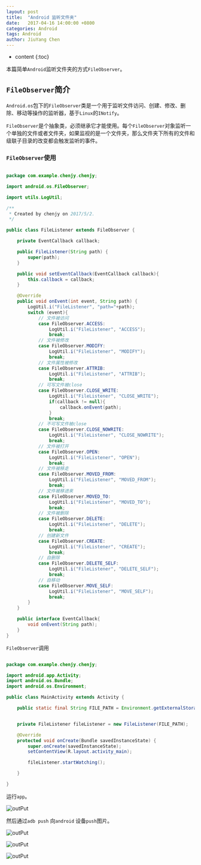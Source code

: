 ```yaml
---
layout: post
title:  "Android 监听文件夹"
date:   2017-04-16 14:00:00 +0800
categories: Android 
tags: Android
author: JiuYang Chen
---
```




* content
{:toc}





本篇简单`Android`监听文件夹的方式`FileObserver`。

## `FileObserver`简介

`Android.os`包下的`FileObserver`类是一个用于监听文件访问、创建、修改、删除、移动等操作的监听器，基于`Linux`的`INotify`。

`FileObserver`是个抽象类，必须继承它才能使用。每个`FileObserver`对象监听一个单独的文件或者文件夹，如果监视的是一个文件夹，那么文件夹下所有的文件和级联子目录的改变都会触发监听的事件。

### `FileObserver`使用


```java

package com.example.chenjy.chenjy;

import android.os.FileObserver;

import utils.LogUtil;

/**
 * Created by chenjy on 2017/5/2.
 */

public class FileListener extends FileObserver {

    private EventCallback callback;

    public FileListener(String path) {
        super(path);
    }

    public void setEventCallback(EventCallback callback){
        this.callback = callback;
    }

    @Override
    public void onEvent(int event, String path) {
        LogUtil.i("FileListener", "path="+path);
        switch (event){
            // 文件被访问
            case FileObserver.ACCESS:
                LogUtil.i("FileListener", "ACCESS");
                break;
            // 文件被修改
            case FileObserver.MODIFY:
                LogUtil.i("FileListener", "MODIFY");
                break;
            // 文件属性被修改
            case FileObserver.ATTRIB:
                LogUtil.i("FileListener", "ATTRIB");
                break;
            // 可写文件被close
            case FileObserver.CLOSE_WRITE:
                LogUtil.i("FileListener", "CLOSE_WRITE");
                if(callback != null){
                    callback.onEvent(path);
                }
                break;
            // 不可写文件被close
            case FileObserver.CLOSE_NOWRITE:
                LogUtil.i("FileListener", "CLOSE_NOWRITE");
                break;
            // 文件被打开
            case FileObserver.OPEN:
                LogUtil.i("FileListener", "OPEN");
                break;
            // 文件被移走
            case FileObserver.MOVED_FROM:
                LogUtil.i("FileListener", "MOVED_FROM");
                break;
            // 文件被移进来
            case FileObserver.MOVED_TO:
                LogUtil.i("FileListener", "MOVED_TO");
                break;
            // 文件被删除
            case FileObserver.DELETE:
                LogUtil.i("FileListener", "DELETE");
                break;
            // 创建新文件
            case FileObserver.CREATE:
                LogUtil.i("FileListener", "CREATE");
                break;
            // 自删除
            case FileObserver.DELETE_SELF:
                LogUtil.i("FileListener", "DELETE_SELF");
                break;
            // 自移动
            case FileObserver.MOVE_SELF:
                LogUtil.i("FileListener", "MOVE_SELF");
                break;
        }
    }

    public interface EventCallback{
        void onEvent(String path);
    }
}


```

`FileObserver`调用

```java 

package com.example.chenjy.chenjy;

import android.app.Activity;
import android.os.Bundle;
import android.os.Environment;

public class MainActivity extends Activity {

    public static final String FILE_PATH = Environment.getExternalStorageDirectory().getAbsolutePath()+"/Pictures";


    private FileListener fileListener = new FileListener(FILE_PATH);

    @Override
    protected void onCreate(Bundle savedInstanceState) {
        super.onCreate(savedInstanceState);
        setContentView(R.layout.activity_main);

        fileListener.startWatching();

    }

}


```

运行`app`。

![outPut](http://wx1.sinaimg.cn/mw690/c584f169ly1ff78r6f45nj20go08hweb.jpg)

然后通过`adb push` 向`android` 设备`push`图片。

![outPut](http://wx2.sinaimg.cn/mw690/c584f169ly1ff78r622a3j20df04gdfq.jpg)

![outPut](http://wx4.sinaimg.cn/mw690/c584f169ly1ff78r6qx2wj209i05gweh.jpg)

![outPut](http://wx3.sinaimg.cn/mw690/c584f169ly1ff78r71pw4j20gw089gll.jpg)

